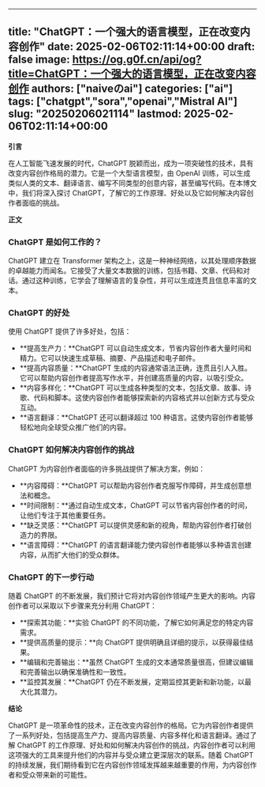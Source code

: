 
---
title: "ChatGPT：一个强大的语言模型，正在改变内容创作"
date: 2025-02-06T02:11:14+00:00
draft: false
image: https://og.g0f.cn/api/og?title=ChatGPT：一个强大的语言模型，正在改变内容创作
authors: ["naiveのai"]
categories: ["ai"]
tags: ["chatgpt","sora","openai","Mistral AI"]
slug: "20250206021114"
lastmod: 2025-02-06T02:11:14+00:00
---
**引言**

在人工智能飞速发展的时代，ChatGPT 脱颖而出，成为一项突破性的技术，具有改变内容创作格局的潜力。它是一个大型语言模型，由 OpenAI 训练，可以生成类似人类的文本、翻译语言、编写不同类型的创意内容，甚至编写代码。在本博文中，我们将深入探讨 ChatGPT，了解它的工作原理、好处以及它如何解决内容创作者面临的挑战。

**正文**

### ChatGPT 是如何工作的？

ChatGPT 建立在 Transformer 架构之上，这是一种神经网络，以其处理顺序数据的卓越能力而闻名。它接受了大量文本数据的训练，包括书籍、文章、代码和对话。通过这种训练，它学会了理解语言的复杂性，并可以生成连贯且信息丰富的文本。

### ChatGPT 的好处

使用 ChatGPT 提供了许多好处，包括：

- **提高生产力：**ChatGPT 可以自动生成文本，节省内容创作者大量时间和精力。它可以快速生成草稿、摘要、产品描述和电子邮件。
- **提高内容质量：**ChatGPT 生成的内容通常语法正确，连贯且引人入胜。它可以帮助内容创作者提高写作水平，并创建高质量的内容，以吸引受众。
- **内容多样化：**ChatGPT 可以生成各种类型的文本，包括文章、故事、诗歌、代码和脚本。这使内容创作者能够探索新的内容格式并以创新方式与受众互动。
- **语言翻译：**ChatGPT 还可以翻译超过 100 种语言。这使内容创作者能够轻松地向全球受众推广他们的内容。

### ChatGPT 如何解决内容创作的挑战

ChatGPT 为内容创作者面临的许多挑战提供了解决方案，例如：

- **内容障碍：**ChatGPT 可以帮助内容创作者克服写作障碍，并生成创意想法和概念。
- **时间限制：**通过自动生成文本，ChatGPT 可以节省内容创作者的时间，让他们专注于其他重要任务。
- **缺乏灵感：**ChatGPT 可以提供灵感和新的视角，帮助内容创作者打破创造力的界限。
- **语言障碍：**ChatGPT 的语言翻译能力使内容创作者能够以多种语言创建内容，从而扩大他们的受众群体。

### ChatGPT 的下一步行动

随着 ChatGPT 的不断发展，我们预计它将对内容创作领域产生更大的影响。内容创作者可以采取以下步骤来充分利用 ChatGPT：

- **探索其功能：**实验 ChatGPT 的不同功能，了解它如何满足您的特定内容需求。
- **提供高质量的提示：**向 ChatGPT 提供明确且详细的提示，以获得最佳结果。
- **编辑和完善输出：**虽然 ChatGPT 生成的文本通常质量很高，但建议编辑和完善输出以确保准确性和一致性。
- **监控其发展：**ChatGPT 仍在不断发展，定期监控其更新和新功能，以最大化其潜力。

**结论**

ChatGPT 是一项革命性的技术，正在改变内容创作的格局。它为内容创作者提供了一系列好处，包括提高生产力、提高内容质量、内容多样化和语言翻译。通过了解 ChatGPT 的工作原理、好处和如何解决内容创作的挑战，内容创作者可以利用这项强大的工具来提升他们的内容并与受众建立更深层次的联系。随着 ChatGPT 的持续发展，我们期待看到它在内容创作领域发挥越来越重要的作用，为内容创作者和受众带来新的可能性。